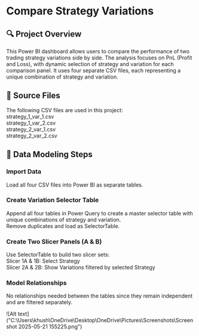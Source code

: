 # Compare Strategy Variations

## 🔍 Project Overview  
This Power BI dashboard allows users to compare the performance of two trading strategy variations side by side. The analysis focuses on PnL (Profit and Loss), with dynamic selection of strategy and variation for each comparison panel. It uses four separate CSV files, each representing a unique combination of strategy and variation.  

## 📁 Source Files  
The following CSV files are used in this project:  
strategy_1_var_1.csv  
strategy_1_var_2.csv  
strategy_2_var_1.csv  
strategy_2_var_2.csv  

## 🧩 Data Modeling Steps  
### Import Data  
Load all four CSV files into Power BI as separate tables.  

### Create Variation Selector Table  
Append all four tables in Power Query to create a master selector table with unique combinations of strategy and variation.  
Remove duplicates and load as SelectorTable.  

### Create Two Slicer Panels (A & B)  
Use SelectorTable to build two slicer sets:  
Slicer 1A & 1B: Select Strategy  
Slicer 2A & 2B: Show Variations filtered by selected Strategy  

### Model Relationships  
No relationships needed between the tables since they remain independent and are filtered separately.

![Alt text]("C:\Users\khush\OneDrive\Desktop\OneDrive\Pictures\Screenshots\Screenshot 2025-05-21 155225.png")
